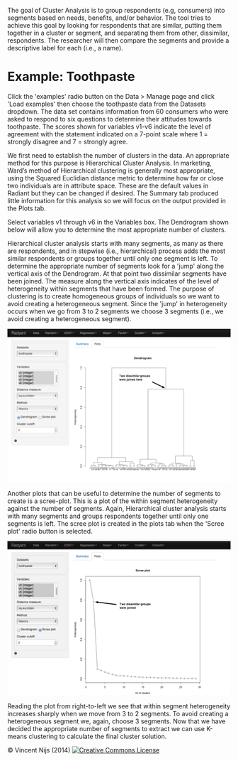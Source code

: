 The goal of Cluster Analysis is to group respondents (e.g, consumers) into segments based on needs, benefits, and/or behavior. The tool tries to achieve this goal by looking for respondents that are similar, putting them together in a cluster or segment, and separating them from other, dissimilar, respondents. The researcher will then compare the segments and provide a descriptive label for each (i.e., a name).

# Example: Toothpaste

Click the 'examples' radio button on the Data > Manage page and click 'Load examples' then choose the toothpaste  data from the Datasets dropdown. The data set contains information from 60 consumers who were asked to respond to six questions to determine their attitudes towards toothpaste. The scores shown for variables v1-v6 indicate the level of agreement with the statement indicated on a 7-point scale where 1 = strongly disagree and 7 = strongly agree.

We first need to establish the number of clusters in the data. An appropriate method for this purpose is Hierarchical Cluster Analysis. In marketing, Ward’s method of Hierarchical clustering is generally most appropriate, using the Squared Euclidian distance metric to determine how far or close two individuals are in attribute space. These are the default values in Radiant but they can be changed if desired. The Summary tab produced little information for this analysis so we will focus on the output provided in the Plots tab.

Select variables v1 through v6 in the Variables box. The Dendrogram shown below will allow you to determine the most appropriate number of clusters. 

Hierarchical cluster analysis starts with many segments, as many as there are respondents, and in stepwise (i.e., hierarchical) process adds the most similar respondents or groups together until only one segment is left. To determine the appropriate number of segments look for a 'jump' along the vertical axis of the Dendrogram. At that point two dissimilar segments have been joined. The measure along the vertical axis indicates of the level of heterogeneity within segments that have been formed. The purpose of clustering is to create homogeneous groups of individuals so we want to avoid creating a heterogeneous segment. Since the 'jump' in heterogeneity occurs when we go from 3 to 2 segments we choose 3 segments (i.e., we avoid creating a heterogeneous segment).

![hcculs shopping - plots - dendo](figures/hcclus_toothpaste_plots_dendo.png)

Another plots that can be useful to determine the number of segments to create is a scree-plot. This is a plot of the within segment heterogeneity against the number of segments. Again, Hierarchical cluster analysis starts with many segments and groups respondents together until only one segments is left. The scree plot is created in the plots tab when the 'Scree plot' radio button is selected.

![hcculs shopping - plots - scree](figures/hcclus_toothpaste_plots_scree.png)

Reading the plot from right-to-left we see that within segment heterogeneity increases sharply when we move from 3 to 2 segments. To avoid creating a heterogeneous segment we, again, choose 3 segments. Now that we have decided the appropriate number of segments to extract we can use K-means clustering to calculate the final cluster solution.

&copy; Vincent Nijs (2014) <a rel="license" href="http://creativecommons.org/licenses/by-nc-sa/4.0/"><img alt="Creative Commons License" style="border-width:0" src="http://i.creativecommons.org/l/by-nc-sa/4.0/88x31.png" /></a>